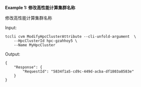 **Example 1: 修改高性能计算集群名称**

修改高性能计算集群名称

Input: 

```
tccli cvm ModifyHpcClusterAttribute --cli-unfold-argument  \
    --HpcClusterId hpc-gzahhoy5 \
    --Name MyHpcCluster
```

Output: 
```
{
    "Response": {
        "RequestId": "5834f1a5-cd9c-449d-acba-df1803a8583e"
    }
}
```

